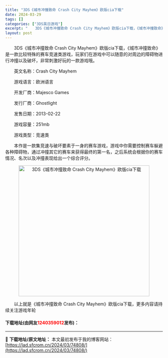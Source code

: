```yaml
---
title: "3DS《城市冲撞致命 Crash City Mayhem》欧版cia下载"
date: 2024-03-29
tags: []
categories: ["3DS英日游戏"]
excerpt: "　　3DS《城市冲撞致命 Crash City Mayhem》欧版cia下载，《城市冲撞致命》是一款比较特殊的赛车竞速类游戏，玩家们在游戏中可以随意的对周边的障碍物进行冲撞以及破坏，非常刺激好玩的一款游戏哦。 　　英文名称：Crash City Mayhem 　　游戏语言：欧洲语言 　　开发厂商：M&hellip;"
layout: post
---
```


 <p>　　3DS《城市冲撞致命 Crash City Mayhem》欧版cia下载，《城市冲撞致命》是一款比较特殊的赛车竞速类游戏，玩家们在游戏中可以随意的对周边的障碍物进行冲撞以及破坏，非常刺激好玩的一款游戏哦。</p> <p>　　英文名称：Crash City Mayhem</p> <p>　　游戏语言：欧洲语言</p> <p>　　开发厂商：Majesco Games</p> <p>　　发行厂商：Ghostlight</p> <p>　　发售日期：2013-02-22</p> <p>　　游戏容量：251mb</p> <p>　　游戏类型：竞速类</p> <p>　　本作是一款集竞速与破坏要素于一身的赛车游戏，游戏中你需要控制赛车躲避各种障碍物，通过冲撞其它的赛车来获得最终的第一名，之后系统会根据你的赛车情况、名次以及冲撞表现给出一个综合评分。</p> <p align="center"><img align="" border="0" src="https://lad.sfcrom.cn/wp-content/uploads/2024/03/20240329_660633c3175e5.jpg" width="418" alt="3DS《城市冲撞致命 Crash City Mayhem》欧版cia下载" /></p> <p>　　以上就是《城市冲撞致命 Crash City Mayhem》欧版cia下载，更多内容请持续关注游戏年轮</p> <p><h4>下载地址(由网友<font color="red">1240359012</font>发布)：</h4></p> 

---
📖 **下载地址/原文地址：** 本文最初发布于我的博客网站：[https://lad.sfcrom.cn/2024/03/74808/](https://lad.sfcrom.cn/2024/03/74808/)
